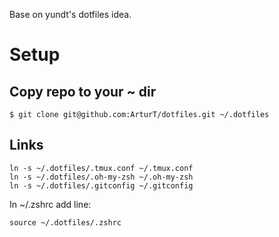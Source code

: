Base on yundt's dotfiles idea.

# Setup

## Copy repo to your ~ dir

	$ git clone git@github.com:ArturT/dotfiles.git ~/.dotfiles

## Links

	ln -s ~/.dotfiles/.tmux.conf ~/.tmux.conf
	ln -s ~/.dotfiles/.oh-my-zsh ~/.oh-my-zsh
	ln -s ~/.dotfiles/.gitconfig ~/.gitconfig

In ~/.zshrc add line:

	source ~/.dotfiles/.zshrc
